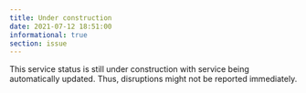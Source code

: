 ```yaml
---
title: Under construction
date: 2021-07-12 18:51:00
informational: true
section: issue
---
```


This service status is still under construction with service being automatically updated.
Thus, disruptions might not be reported immediately.
